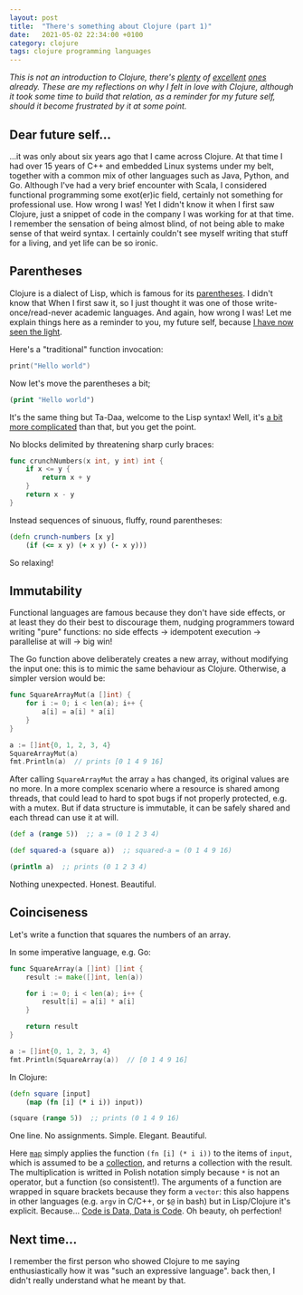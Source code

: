 ```yaml
---
layout: post
title:  "There's something about Clojure (part 1)"
date:   2021-05-02 22:34:00 +0100
category: clojure
tags: clojure programming languages
---
```


*This is not an introduction to Clojure, there's [plenty](http://clojure-doc.org/articles/tutorials/introduction.html) of [excellent](https://www.braveclojure.com/) [ones](https://www.clojure.org/guides/getting_started) already. These are my reflections on why I felt in love with Clojure, although it took some time to build that relation, as a reminder for my future self, should it become frustrated by it at some point.*


## Dear future self...

...it was only about six years ago that I came across Clojure. At that time I had over 15 years of C++ and embedded Linux systems under my belt, together with a common mix of other languages such as Java, Python, and Go. Although I've had a very brief encounter with Scala, I considered functional programming some exot(er)ic field, certainly not something for professional use. How wrong I was! Yet I didn't know it when I first saw Clojure, just a snippet of code in the company I was working for at that time. I remember the sensation of being almost blind, of not being able to make sense of that weird syntax. I certainly couldn't see myself writing that stuff for a living, and yet life can be so ironic.


## Parentheses

Clojure is a dialect of Lisp, which is famous for its [parentheses](https://xkcd.com/297/). I didn't know that When I first saw it, so I just thought it was one of those write-once/read-never academic languages. And again, how wrong I was! Let me explain things here as a reminder to you, my future self, because [I have now seen the light](https://xkcd.com/224/).

Here's a "traditional" function invocation:

```c
print("Hello world")
```

Now let's move the parentheses a bit;

```clojure
(print "Hello world")
```

It's the same thing but Ta-Daa, welcome to the Lisp syntax! Well, it's [a bit more complicated](https://en.wikipedia.org/wiki/S-expression) than that, but you get the point.

No blocks delimited by threatening sharp curly braces:

```go
func crunchNumbers(x int, y int) int {
    if x <= y {
        return x + y
    }
    return x - y
}
```

Instead sequences of sinuous, fluffy, round parentheses:

```clojure
(defn crunch-numbers [x y]
    (if (<= x y) (+ x y) (- x y)))
```

So relaxing!


## Immutability

Functional languages are famous because they don't have side effects, or at least they do their best to discourage them, nudging programmers toward writing "pure" functions: no side effects -> idempotent execution -> parallelise at will -> big win!

The Go function above deliberately creates a new array, without modifying the input one: this is to mimic the same behaviour as Clojure. Otherwise, a simpler version would be:

```go
func SquareArrayMut(a []int) {
    for i := 0; i < len(a); i++ {
        a[i] = a[i] * a[i]
    }
}

a := []int{0, 1, 2, 3, 4}
SquareArrayMut(a)
fmt.Println(a)  // prints [0 1 4 9 16]
```

After calling `SquareArrayMut` the array `a` has changed, its original values are no more. In a more complex scenario where a resource is shared among threads, that could lead to hard to spot bugs if not properly protected, e.g. with a mutex. But if data structure is immutable, it can be safely shared and each thread can use it at will.

```clojure
(def a (range 5))  ;; a = (0 1 2 3 4)

(def squared-a (square a))  ;; squared-a = (0 1 4 9 16)

(println a)  ;; prints (0 1 2 3 4)
```

Nothing unexpected. Honest. Beautiful.


## Coinciseness

Let's write a function that squares the numbers of an array.

In some imperative language, e.g. Go:

```go
func SquareArray(a []int) []int {
    result := make([]int, len(a))

    for i := 0; i < len(a); i++ {
        result[i] = a[i] * a[i]
    }

    return result
}

a := []int{0, 1, 2, 3, 4}
fmt.Println(SquareArray(a))  // [0 1 4 9 16]
```

In Clojure:

```clojure
(defn square [input]
    (map (fn [i] (* i i)) input))

(square (range 5))  ;; prints (0 1 4 9 16)
```

One line. No assignments. Simple. Elegant. Beautiful.

Here [`map`](https://clojuredocs.org/clojure.core/map) simply applies the function `(fn [i] (* i i))` to the items of `input`, which is assumed to be a [collection](http://clojure-doc.org/articles/language/collections_and_sequences.html), and returns a collection with the result. The multiplication is writted in Polish notation simply because `*` is not an operator, but a function (so consistent!). The arguments of a function are wrapped in square brackets because they form a `vector`: this also happens in other languages (e.g. `argv` in C/C++, or `$@` in bash) but in Lisp/Clojure it's explicit. Because... [Code is Data, Data is Code](https://en.wikipedia.org/wiki/Homoiconicity). Oh beauty, oh perfection!


## Next time...

I remember the first person who showed Clojure to me saying enthusiastically how it was "such an expressive language".
back then, I didn't really understand what he meant by that.
